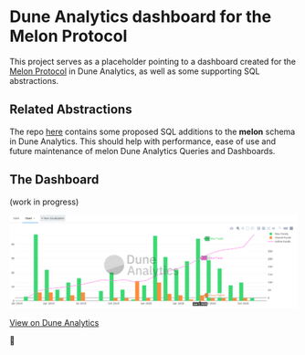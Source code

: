# Dune Analytics dashboard for the Melon Protocol

This project serves as a placeholder pointing to a dashboard created for the [Melon Protocol](https://melonprotocol.com/) in Dune Analytics, as well as some supporting SQL abstractions.

## Related Abstractions

The repo [here](https://github.com/FishEagle/duneanalytics-abstractions-melon) contains some proposed SQL additions to the **melon** schema in Dune Analytics. This should help with performance, ease of use and future maintenance of melon Dune Analytics Queries and Dashboards.

## The Dashboard

(work in progress)

![test](Query%20Funds%20WIP.png)

[View on Dune Analytics](https://duneanalytics.com/embeds/12225/24505/oicgfRObWA8Y3H5iwOYeBlHrOjaV0ddhFVJdT9uX)

🍉
